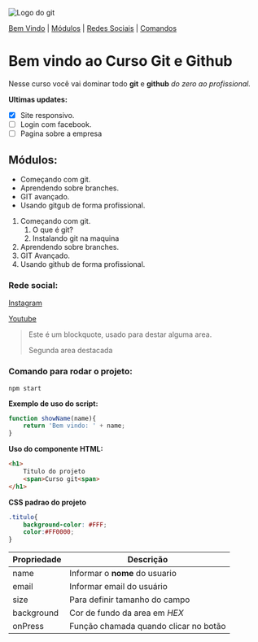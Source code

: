 ![Logo do git](https://th.bing.com/th/id/R.59cebaccbffb7f24c31a9ac7a849f954?rik=HNWv9e17XMO2jg&riu=http%3a%2f%2fwww.kevinsubileau.fr%2fwp-content%2fuploads%2f2014%2f07%2fGit-Logo-e1404328701257-150x150.png&ehk=NiFDeSCy22uim%2f957Urjr1mkgQUV%2bzcNYoPK9bSOS4c%3d&risl=&pid=ImgRaw&r=0)

[Bem Vindo](#bem-vindo-ao-curso-git-e-github) |
[Módulos](#módulos) |
[Redes Sociais](#rede-social) |
[Comandos](#comando-para-rodar-o-projeto)
# Bem vindo ao Curso Git e Github
Nesse curso você vai dominar todo **git** e **github** _do zero ao profissional._

**Ultimas updates:**
- [x] Site responsivo.
- [ ] Login com facebook.
- [ ] Pagina sobre a empresa

## Módulos:
* Começando com git.
* Aprendendo sobre branches.
* GIT avançado.
* Usando gitgub de forma profissional.

1. Começando com git.
    1. O que é git?
    2. Instalando git na maquina
2. Aprendendo sobre branches.
3. GIT Avançado.
4. Usando github de forma profissional.

### Rede social:
[Instagram](https://instagram.com)

[Youtube](https://youtube.com)

>Este é um blockquote, usado para destar alguma area.
>
>Segunda area destacada

### Comando para rodar o projeto:
```
npm start
```

**Exemplo de uso do script:**
```js
function showName(name){
    return 'Bem vindo: ' + name;
}
```

**Uso do componente HTML:**
```html
<h1>
    Titulo do projeto
    <span>Curso git<span>
</h1>
```

**CSS padrao do projeto**
```css
.titulo{
    background-color: #FFF;
    color:#FF0000;
}
```
Propriedade | Descrição
----------- | ---------
name | Informar o **nome** do usuario
email| Informar email do usuário
size | Para definir tamanho do campo
background | Cor de fundo da area em _HEX_
onPress | Função chamada quando clicar no botão